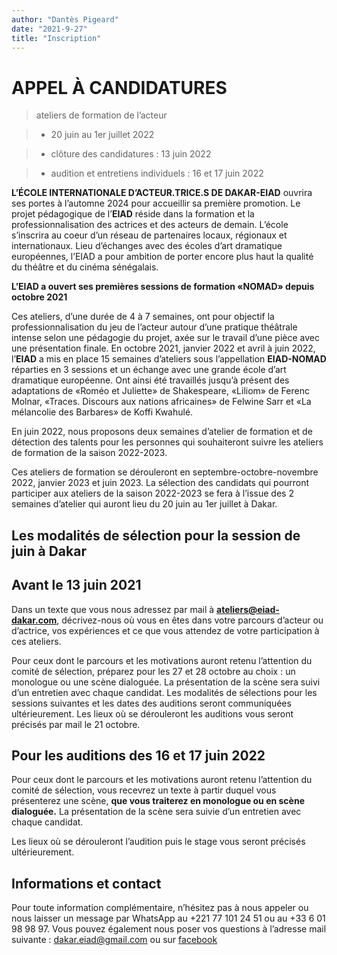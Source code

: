 ```yaml
---
author: "Dantès Pigeard"
date: "2021-9-27"
title: "Inscription"
---
```


# APPEL À CANDIDATURES

> ateliers de formation de l’acteur

> - 20 juin au 1er juillet 2022

> - clôture des candidatures : 13 juin 2022

> - audition et entretiens individuels : 16 et 17 juin 2022

**L’ÉCOLE INTERNATIONALE D’ACTEUR.TRICE.S DE DAKAR-EIAD** ouvrira ses portes à l’automne 2024 pour accueillir sa première
promotion. Le projet pédagogique de l’**EIAD** réside dans la formation et la professionnalisation
des actrices et des acteurs de demain. L’école s’inscrira au coeur d’un réseau de partenaires locaux, régionaux
et internationaux. Lieu d’échanges avec des écoles d’art dramatique européennes, l’EIAD a pour ambition
de porter encore plus haut la qualité du théâtre et du cinéma sénégalais.

**L’EIAD a ouvert ses premières sessions de formation «NOMAD» depuis octobre 2021**

Ces ateliers, d’une durée de 4 à 7 semaines, ont pour objectif la professionnalisation du jeu de l’acteur autour
d’une pratique théâtrale intense selon une pédagogie du projet, axée sur le travail d’une pièce avec une présentation
finale. En octobre 2021, janvier 2022 et avril à juin 2022, l’**EIAD** a mis en place 15 semaines d’ateliers sous
l’appellation **EIAD-NOMAD** réparties en 3 sessions et un échange avec une grande école d’art dramatique européenne.
Ont ainsi été travaillés jusqu’à présent des adaptations de «Roméo et Juliette» de Shakespeare, «Liliom»
de Ferenc Molnar, «Traces. Discours aux nations africaines» de Felwine Sarr et «La mélancolie des Barbares» de
Koffi Kwahulé.

En juin 2022, nous proposons deux semaines d’atelier de formation et de détection des talents pour les personnes
qui souhaiteront suivre les ateliers de formation de la saison 2022-2023.

Ces ateliers de formation se dérouleront en septembre-octobre-novembre 2022, janvier 2023 et juin 2023. La sélection
des candidats qui pourront participer aux ateliers de la saison 2022-2023 se fera à l’issue des 2 semaines
d’atelier qui auront lieu du 20 juin au 1er juillet à Dakar.

## Les modalités de sélection pour la session de juin à Dakar

## Avant le 13 juin 2021

Dans un texte que vous nous adressez par mail à **ateliers@eiad-dakar.com**, décrivez-nous où vous en êtes dans votre parcours d’acteur ou d’actrice, vos expériences et ce que vous attendez de votre participation à ces ateliers.

Pour ceux dont le parcours et les motivations auront retenu l’attention du comité de sélection, préparez pour les 27 et 28 octobre
au choix : un monologue ou une scène dialoguée. La présentation de la scène sera suivi d’un entretien avec chaque candidat.
Les modalités de sélections pour les sessions suivantes et les dates des auditions seront communiquées ultérieurement. Les
lieux où se dérouleront les auditions vous seront précisés par mail le 21 octobre.

## Pour les auditions des 16 et 17 juin 2022

Pour ceux dont le parcours et les motivations auront retenu l’attention du comité de sélection, vous recevrez un
texte à partir duquel vous présenterez une scène, **que vous traiterez en monologue ou en scène dialoguée.** La
présentation de la scène sera suivie d’un entretien avec chaque candidat.

Les lieux où se dérouleront l’audition puis le stage vous seront précisés ultérieurement.

## Informations et contact

Pour toute information complémentaire, n’hésitez pas à nous appeler ou nous laisser un message par WhatsApp au +221 77 101
24 51 ou au +33 6 01 98 98 97. Vous pouvez également nous poser vos questions à l’adresse mail suivante : dakar.eiad@gmail.com ou sur [facebook](https://www.facebook.com/eiad.dakar/)
